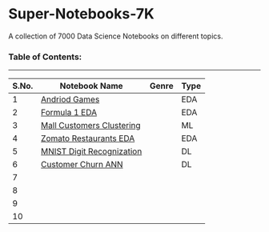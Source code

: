 # Super-Notebooks-7K
A collection of 7000 Data Science Notebooks on different topics.

### Table of Contents:

<hr>

| S.No. | Notebook Name | Genre | Type | 
|-------|---------------|-------|------|
| 1 | [Andriod Games](https://github.com/DataMinati/Super-Notebooks-7K/blob/main/Android_Games_EDA.ipynb) |  | EDA |
| 2 | [Formula 1 EDA](https://github.com/DataMinati/Super-Notebooks-7K/blob/main/Formula_1_EDA.ipynb) |  | EDA |
| 3 | [Mall Customers Clustering](https://github.com/DataMinati/Super-Notebooks-7K/blob/main/Mall_Customer_Clustering.ipynb) |  | ML |
| 4 | [Zomato Restaurants EDA](https://github.com/DataMinati/Super-Notebooks-7K/blob/main/Zomato_Analysis.ipynb) |  | EDA |
| 5 | [MNIST Digit Recognization](https://github.com/DataMinati/Super-Notebooks-7K/blob/main/MNIST_Number_Recognition_DL.ipynb) |  | DL |
| 6 | [Customer Churn ANN](https://github.com/DataMinati/Super-Notebooks-7K/blob/main/Deep_Churning.ipynb) |  | DL |
| 7 |  |  |
| 8 |  |  |
| 9 |  |  |
| 10 |  |  |
